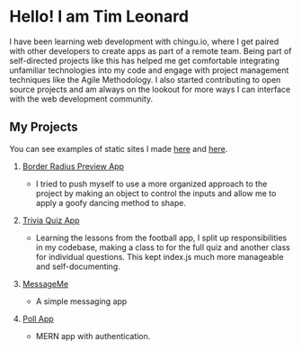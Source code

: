 # Hello! I am Tim Leonard

I have been learning web development with chingu.io, where I get paired with other developers to create apps as part of a remote team. Being part of self-directed projects like this has helped me get comfortable integrating unfamiliar technologies into my code and engage with project management techniques like the Agile Methodology. I also started contributing to open source projects and am always on the lookout for more ways I can interface with the web development community.

## My Projects

You can see examples of static sites I made [here](https://fementor-blogr.vercel.app/) and [here](https://fementor-project-tracking-iamtimleonard.vercel.app/).

1. [Border Radius Preview App](https://border-radius.iamtimleonard.vercel.app/)

   - I tried to push myself to use a more organized approach to the project by making an object to control the inputs and allow me to apply a goofy dancing method to shape.

2. [Trivia Quiz App](https://quiz-app-iamtimleonard.vercel.app/)

   - Learning the lessons from the football app, I split up responsibilities in my codebase, making a class to for the full quiz and another class for individual questions. This kept index.js much more manageable and self-documenting.

3. [MessageMe](https://messageme.vercel.app/)

   - A simple messaging app

5. [Poll App](https://poll-time-iamtimleonard.herokuapp.com/)
   - MERN app with authentication.
